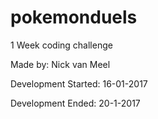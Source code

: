 # pokemonduels
1 Week coding challenge

Made by: Nick van Meel

Development Started: 16-01-2017

Development Ended: 20-1-2017

